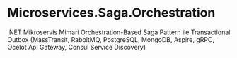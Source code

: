 # Microservices.Saga.Orchestration
.NET Mikroservis Mimari Orchestration-Based Saga Pattern ile Transactional Outbox (MassTransit, RabbitMQ, PostgreSQL, MongoDB, Aspire, gRPC, Ocelot Api Gateway, Consul Service Discovery)
